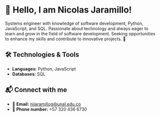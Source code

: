# 👋 Hello, I am Nicolas Jaramillo!  

Systems engineer with knowledge of software development, Python, JavaScript, and SQL. Passionate about technology and always eager to learn and grow in the field of software development. Seeking opportunities to enhance my skills and contribute to innovative projects. 🚀  

## 🛠️ Technologies & Tools  

- **Languages:** Python, JavaScript  
- **Databases:** SQL  

## 📬 Connect with me  

- 📧 **Email:** [nijaramillog@unal.edu.co](mailto:nijaramillog@unal.edu.co)  
- 📱 **Phone number:** +57 320 436 6730  

